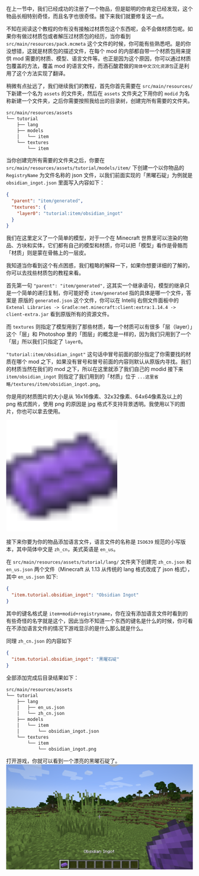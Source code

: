 在上一节中，我们已经成功的注册了一个物品，但是聪明的你肯定已经发现，这个物品长相特别奇怪，而且名字也很奇怪。接下来我们就要修复这一点。

不知在阅读这个教程的你有没有接触过材质包这个东西呢，会不会做材质包呢。如果你有做过材质包或者解压过材质包的经历，当你看到 `src/main/resources/pack.mcmeta` 这个文件的时候，你可能有些熟悉吧。是的你没想错，这就是材质包的描述文件，在每个 mod 的内部都自带一个材质包用来提供 mod 需要的材质、模型、语言文件等。也正是因为这个原因，你可以通过材质包覆盖的方法，覆盖 mod 的语言文件，而酒石酸君做的`简体中文汉化资源包`正是利用了这个方法实现了翻译。

稍微有点扯远了，我们继续我们的教程，首先你首先需要在 `src/main/resources/` 下新建一个名为 `assets` 的文件夹，然后在 `assets` 文件夹之下用你的 `modid` 为名称新建一个文件夹，之后你需要按照我给出的目录树，创建完所有需要的文件夹。
```
src/main/resources/assets
└── tutorial
    ├── lang
    ├── models
    │   └── item
    └── textures
        └── item
```
当你创建完所有需要的文件夹之后，你要在 `src/main/resources/assets/tutorial/models/item/` 下创建一个以你物品的 `RegistryName` 为文件名称的 json 文件，以我们前面实现的「黑曜石碇」为例就是 `obsidian_ingot.json` 里面写入内容如下： 
```json
{
  "parent": "item/generated",
  "textures": {
    "layer0": "tutorial:item/obsidian_ingot"
  }
}
```
我们在这里定义了一个简单的模型，对于一个在 Minecraft 世界里可以渲染的物品、方块和实体，它们都有自己的模型和材质，你可以把「模型」看作是骨骼而「材质」则是蒙在骨骼上的一层皮。

我知道当你看到这个有点困惑，我们粗略的解释一下，如果你想要详细的了解的，你可以去找些材质包的教程来看。

首先第一句 `"parent": "item/generated",` 这其实一个继承语句，模型的继承只是一个简单的递归复制，你可能好奇 `item/generated` 指的具体是哪一个文件，答案是 原版的 `generated.json` 这个文件，你可以在 Intellij 右侧文件面板中的 `Extenal Libraries -> Gradle:net.minecraft:client:extra:1.14.4 -> client-extra.jar` 看到原版所有的资源文件。

而 `textures` 则指定了模型用到了那些材质，每一个材质可以有很多「层（layer）」这个「层」和 Photoshop 里的「图层」的概念是一样的，因为我们只用到了一个「层」所以我们只指定了 `layer0`。

`"tutorial:item/obsidian_ingot"` 这句话中冒号前面的部分指定了你需要找的材质在哪个 mod 之下，如果没有冒号和冒号前面的内容则默认从原版内寻找。我们的材质当然在我们的 mod 之下，所以在这里就添了我们自己的 modid 接下来 `item/obsidian_ingot` 则指定了我们用到的「材质」位于 `...这里省略/textures/item/obsidian_ingot.png`。

你是用的材质图片的大小是从 16x16像素、32x32像素、64x64像素及以上的 png 格式图片，使用 png 的原因是 jpg 格式不支持背景透明。我使用以下的图片，你也可以拿去使用。

 <img src="./pic/3-1.png" width = "300" height = "300" alt="obsidian ingot" align=center/>

接下来你要为你的物品添加语言文件，语言文件的名称是 `ISO639` 规范的小写版本，其中简体中文是 `zh_cn`，美式英语是 `en_us`。

在 `src/main/resources/assets/tutorial/lang/` 文件夹下创建完 `zh_cn.json` 和 `en_us.json` 两个文件（Minecraft 从 1.13 从传统的 lang 格式改成了 json 格式），其中 `en_us.json` 如下:
```json
{
  "item.tutorial.obsidian_ingot": "Obsidian Ingot"
}
```
其中的键名格式是 `item+modid+registryname`，你在没有添加语言文件时看到的有些奇怪的名字就是这个，因此当你不知道一个东西的键名是什么的时候，你可看在不添加语言文件的情况下游戏显示的是什么那么就是什么。

同理 `zh_cn.json` 的内容如下
```json
{
  "item.tutorial.obsidian_ingot": "黑曜石碇"
}
```
全部添加完成后目录结果如下：
```
src/main/resources/assets
└── tutorial
    ├── lang
    │   ├── en_us.json
    │   └── zh_cn.json
    ├── models
    │   └── item
    │       └── obsidian_ingot.json
    └── textures
        └── item
            └── obsidian_ingot.png
```
打开游戏，你就可以看到一个漂亮的黑曜石碇了。
![](./pic/3-2.png)


